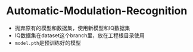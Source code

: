 # Automatic-Modulation-Recognition

- 抛弃原有的模型和数据集，使用新模型和IQ数据集
- IQ数据集在dataset这个branch里，放在工程根目录使用
- `model.pth`是预训练好的模型


